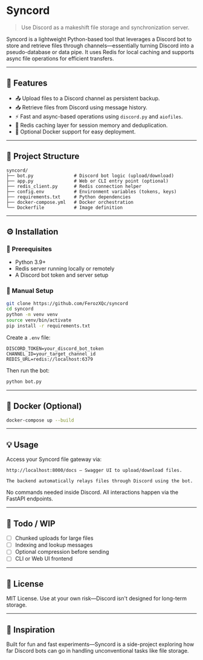 # Syncord

> Use Discord as a makeshift file storage and synchronization server.

Syncord is a lightweight Python-based tool that leverages a Discord bot to store and retrieve files through channels—essentially turning Discord into a pseudo-database or data pipe. It uses Redis for local caching and supports async file operations for efficient transfers.

---

## 🚀 Features

- 📤 Upload files to a Discord channel as persistent backup.
- 📥 Retrieve files from Discord using message history.
- ⚡ Fast and async-based operations using `discord.py` and `aiofiles`.
- 🧠 Redis caching layer for session memory and deduplication.
- 🐳 Optional Docker support for easy deployment.

---

## 📁 Project Structure

```
syncord/
├── bot.py               # Discord bot logic (upload/download)
├── app.py               # Web or CLI entry point (optional)
├── redis_client.py      # Redis connection helper
├── config.env           # Environment variables (tokens, keys)
├── requirements.txt     # Python dependencies
├── docker-compose.yml   # Docker orchestration
└── Dockerfile           # Image definition
```

---

## ⚙️ Installation

### 🔧 Prerequisites

- Python 3.9+
- Redis server running locally or remotely
- A Discord bot token and server setup

### 🐍 Manual Setup

```bash
git clone https://github.com/FerozXQc/syncord
cd syncord
python -m venv venv
source venv/bin/activate
pip install -r requirements.txt
```

Create a `.env` file:

```env
DISCORD_TOKEN=your_discord_bot_token
CHANNEL_ID=your_target_channel_id
REDIS_URL=redis://localhost:6379
```

Then run the bot:

```bash
python bot.py
```

---

## 🐳 Docker (Optional)

```bash
docker-compose up --build
```

---

## 💡 Usage

Access your Syncord file gateway via:

    http://localhost:8000/docs – Swagger UI to upload/download files.

    The backend automatically relays files through Discord using the bot.

No commands needed inside Discord. All interactions happen via the FastAPI endpoints.

---

## 🧪 Todo / WIP

- [ ] Chunked uploads for large files
- [ ] Indexing and lookup messages
- [ ] Optional compression before sending
- [ ] CLI or Web UI frontend

---

## 📄 License

MIT License. Use at your own risk—Discord isn't designed for long-term storage.

---

## 🧠 Inspiration

Built for fun and fast experiments—Syncord is a side-project exploring how far Discord bots can go in handling unconventional tasks like file storage.
